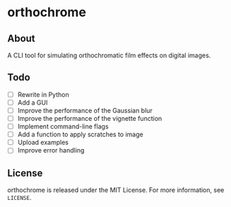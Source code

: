 # orthochrome

## About
A CLI tool for simulating orthochromatic film effects on digital images.

## Todo
- [ ] Rewrite in Python
- [ ] Add a GUI
- [ ] Improve the performance of the Gaussian blur
- [ ] Improve the performance of the vignette function
- [ ] Implement command-line flags
- [ ] Add a function to apply scratches to image
- [ ] Upload examples
- [ ] Improve error handling

## License
orthochrome is released under the MIT License. For more information, see `LICENSE`.
